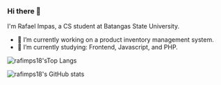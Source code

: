 ### Hi there 👋

I'm Rafael Impas, a CS student at Batangas State University. 

- 🔭 I’m currently working on a product inventory management system.
- 🌱 I’m currently studying: Frontend, Javascript, and PHP.

![rafimps18'sTop Langs](https://github-readme-stats.vercel.app/api/top-langs/?username=rafimps18&theme=transparent)

![rafimps18's GitHub stats](https://github-readme-stats.vercel.app/api?username=rafimps18&show_icons=true&theme=transparent)



